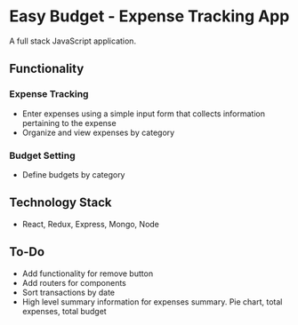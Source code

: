 # Easy Budget - Expense Tracking App

A full stack JavaScript application.

## Functionality

### Expense Tracking

* Enter expenses using a simple input form that collects information pertaining to the expense
* Organize and view expenses by category

### Budget Setting

* Define budgets by category

## Technology Stack

* React, Redux, Express, Mongo, Node

## To-Do

* Add functionality for remove button
* Add routers for components
* Sort transactions by date
* High level summary information for expenses summary.  Pie chart, total expenses, total budget


